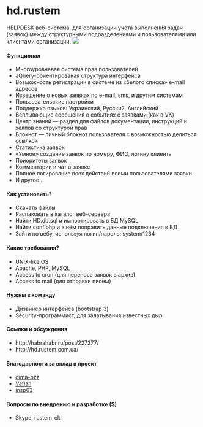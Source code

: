 hd.rustem
=======
HELPDESK веб-система, для организации учёта выполнения задач (заявок) между структурными подразделениями и пользователями или клиентами организации.
<img src="http://habrastorage.org/getpro/habr/post_images/1dd/ab7/eb0/1ddab7eb053c4368b46e959e71ea991d.png">

<h4>Функционал</h4>
<ul>
<li>Многоуровневая система прав пользователей</li>
<li>JQuery-ориентированая структура интерфейса</li>
<li>Возможность регистрации в системе из «белого списка» e-mail адресов</li>
<li>Извещение о новых заявках по e-mail, sms, и другим системам</li>
<li>Пользовательские настройки</li>
<li>Поддержка языков: Украинский, Русский, Английский</li>
<li>Всплывающие сообщения о событиях с заявками (как в VK)</li>
<li>Центр знаний — раздел для файлов документации, инструкций и хелпов со структурой прав</li>
<li>Блокнот — личный блокнот пользователя с возможностью делиться ссылкой</li>
<li>Статистика заявок</li>
<li>«Умное» создание заявок по номеру, ФИО, логину клиента</li>
<li>Приоритеты заявок</li>
<li>Комментарии и чат в заявке</li>
<li>Полное логирование всех действий всеми пользователями заявки</li>
<li>И другое...</li>
</ul>

<h4>Как установить?</h4>
<ul>
<li>Скачать файлы</li>
<li>Распаковать в каталог веб-сервера</li>
<li>Найти HD.db.sql и импортировать в БД MySQL</li>
<li>Найти conf.php и в нём поправить данные подключения к БД</li>
<li>Зайти по вебу, используя логин/пароль: system/1234</li>
</ul>

<h4>Какие требования?</h4>
<ul>
<li>UNIX-like OS</li>
<li>Apache, PHP, MySQL</li>
<li>Access to cron (для переноса заявок в архив)</li>
<li>Access to mail (для отправки писем)</li>
</ul>

<h4>Нужны в команду</h4>
<ul>
<li>Дизайнер интерфейса (bootstrap 3)</li>
<li>Security-программист, для залатывания известных дыр</li>
</ul>

<h4>Ссылки и обсуждения</h4>
<ul>
<li>http://habrahabr.ru/post/227277/</li>
<li>http://hd.rustem.com.ua/</li>
</ul>


<h4>Благодарности за вклад в проект</h4>
<ul>
<li><a href='https://github.com/dima-bzz'>dima-bzz</a></li>
<li><a href='https://github.com/Vaflan'>Vaflan</a></li>
<li><a href='https://github.com/insp63'>insp63</a></li>
</ul>

<h4>Вопросы по внедрению и разработке ($)</h4>
<ul>
<li>Skype: rustem_ck</li>
</ul>
